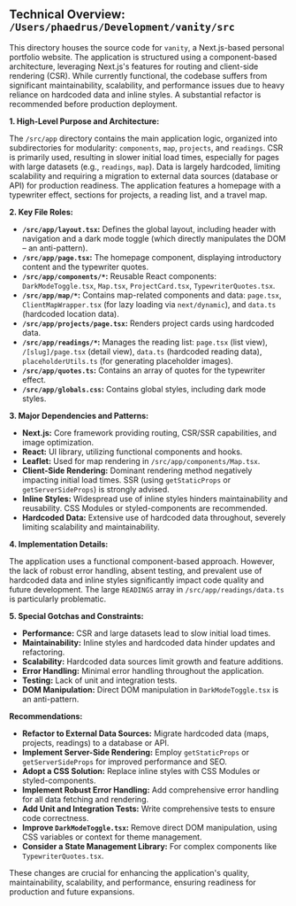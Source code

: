 ## Technical Overview: `/Users/phaedrus/Development/vanity/src`

This directory houses the source code for `vanity`, a Next.js-based personal portfolio website.  The application is structured using a component-based architecture, leveraging Next.js's features for routing and client-side rendering (CSR). While currently functional, the codebase suffers from significant maintainability, scalability, and performance issues due to heavy reliance on hardcoded data and inline styles.  A substantial refactor is recommended before production deployment.


**1. High-Level Purpose and Architecture:**

The `/src/app` directory contains the main application logic, organized into subdirectories for modularity: `components`, `map`, `projects`, and `readings`.  CSR is primarily used, resulting in slower initial load times, especially for pages with large datasets (e.g., `readings`, `map`). Data is largely hardcoded, limiting scalability and requiring a migration to external data sources (database or API) for production readiness. The application features a homepage with a typewriter effect, sections for projects, a reading list, and a travel map.


**2. Key File Roles:**

* **`/src/app/layout.tsx`:** Defines the global layout, including header with navigation and a dark mode toggle (which directly manipulates the DOM – an anti-pattern).
* **`/src/app/page.tsx`:** The homepage component, displaying introductory content and the typewriter quotes.
* **`/src/app/components/*`:** Reusable React components:  `DarkModeToggle.tsx`, `Map.tsx`, `ProjectCard.tsx`, `TypewriterQuotes.tsx`.
* **`/src/app/map/*`:** Contains map-related components and data: `page.tsx`, `ClientMapWrapper.tsx` (for lazy loading via `next/dynamic`), and `data.ts` (hardcoded location data).
* **`/src/app/projects/page.tsx`:** Renders project cards using hardcoded data.
* **`/src/app/readings/*`:** Manages the reading list: `page.tsx` (list view), `/[slug]/page.tsx` (detail view), `data.ts` (hardcoded reading data), `placeholderUtils.ts` (for generating placeholder images).
* **`/src/app/quotes.ts`:** Contains an array of quotes for the typewriter effect.
* **`/src/app/globals.css`:** Contains global styles, including dark mode styles.


**3. Major Dependencies and Patterns:**

* **Next.js:**  Core framework providing routing, CSR/SSR capabilities, and image optimization.
* **React:**  UI library, utilizing functional components and hooks.
* **Leaflet:**  Used for map rendering in `/src/app/components/Map.tsx`.
* **Client-Side Rendering:**  Dominant rendering method negatively impacting initial load times.  SSR (using `getStaticProps` or `getServerSideProps`) is strongly advised.
* **Inline Styles:**  Widespread use of inline styles hinders maintainability and reusability.  CSS Modules or styled-components are recommended.
* **Hardcoded Data:** Extensive use of hardcoded data throughout, severely limiting scalability and maintainability.


**4. Implementation Details:**

The application uses a functional component-based approach. However, the lack of robust error handling, absent testing, and prevalent use of hardcoded data and inline styles significantly impact code quality and future development.  The large `READINGS` array in `/src/app/readings/data.ts` is particularly problematic.


**5. Special Gotchas and Constraints:**

* **Performance:** CSR and large datasets lead to slow initial load times.
* **Maintainability:** Inline styles and hardcoded data hinder updates and refactoring.
* **Scalability:** Hardcoded data sources limit growth and feature additions.
* **Error Handling:**  Minimal error handling throughout the application.
* **Testing:**  Lack of unit and integration tests.
* **DOM Manipulation:** Direct DOM manipulation in `DarkModeToggle.tsx` is an anti-pattern.


**Recommendations:**

* **Refactor to External Data Sources:** Migrate hardcoded data (maps, projects, readings) to a database or API.
* **Implement Server-Side Rendering:**  Employ `getStaticProps` or `getServerSideProps` for improved performance and SEO.
* **Adopt a CSS Solution:**  Replace inline styles with CSS Modules or styled-components.
* **Implement Robust Error Handling:**  Add comprehensive error handling for all data fetching and rendering.
* **Add Unit and Integration Tests:**  Write comprehensive tests to ensure code correctness.
* **Improve `DarkModeToggle.tsx`:**  Remove direct DOM manipulation, using CSS variables or context for theme management.
* **Consider a State Management Library:** For complex components like `TypewriterQuotes.tsx`.

These changes are crucial for enhancing the application's quality, maintainability, scalability, and performance, ensuring readiness for production and future expansions.
